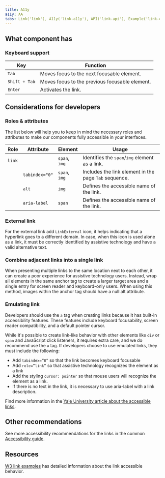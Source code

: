 ```yaml
---
title: A11y
a11y: AA
tabs: Link('link'), A11y('link-a11y'), API('link-api'), Example('link-code'), Changelog('link-changelog')
---
```


## What component has

### Keyboard support

| Key           | Function                                       |
| ------------- | ---------------------------------------------- |
| `Tab`         | Moves focus to the next focusable element.     |
| `Shift + Tab` | Moves focus to the previous focusable element. |
| `Enter`       | Activates the link.                            |

## Considerations for developers

### Roles & attributes

The list below will help you to keep in mind the necessary roles and attributes to make our components fully accessible in your interfaces.

| Role   | Attribute      | Element       | Usage                                                 |
| ------ | -------------- | ------------- | ----------------------------------------------------- |
| `link` |                | `span`, `img` | Identifies the `span`/`img` element as a link.        |
|        | `tabindex="0"` | `span`, `img` | Includes the link element in the page `Tab` sequence. |
|        | `alt`          | `img`         | Defines the accessible name of the link.              |
|        | `aria-label`   | `span`        | Defines the accessible name of the link.              |

### External link

For the external link add `LinkExternal` icon, it helps indicating that a hyperlink goes to a different domain. In case, when this icon is used alone as a link, it must be correctly identified by assistive technology and have a valid alternative text.

### Combine adjacent links into a single link

When presenting multiple links to the same location next to each other, it can create a poor experience for assistive technology users. Instead, wrap all elements in the same anchor tag to create a larger target area and a single entry for screen reader and keyboard-only users. When using this method, images within the anchor tag should have a null alt attribute.

### Emulating link

Developers should use the `a` tag when creating links because it has built-in accessibility features. These features include keyboard focusability, screen reader compatibility, and a default pointer cursor.

While it's possible to create link-like behavior with other elements like `div` or `span` and JavaScript click listeners, it requires extra care, and we do recommend use the `a` tag. If developers choose to use emulated links, they must include the following:

- Add `tabindex=”0”` so that the link becomes keyboard focusable
- Add `role=”link”` so that assistive technology recognizes the element as a link
- Add the styling `cursor: pointer` so that mouse users will recognize the element as a link.
- If there is no text in the link, it is necessary to use aria-label with a link description.

Find more information in the [Yale University article about the accessible links](https://usability.yale.edu/web-accessibility/articles/links#combine-adjacent-links).

## Other recommendations

See more accessibility recommendations for the links in the common [Accessibility guide](/core-principles/a11y/a11y-keyboard/#ae2a0e).

## Resources

[W3 link examples](https://www.w3.org/TR/wai-aria-practices-1.1/examples/link/link.html) has detailed information about the link accessible behavior.

